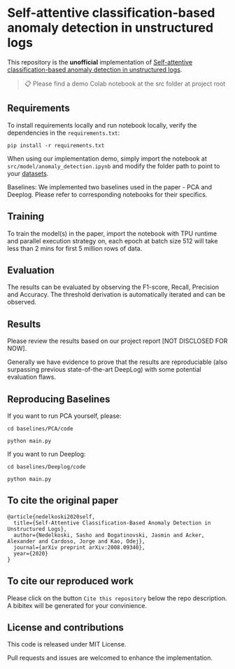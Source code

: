 # Self-attentive classification-based anomaly detection in unstructured logs

This repository is the **unofficial** implementation of [Self-attentive classification-based anomaly detection in unstructured logs](https://ieeexplore.ieee.org/stamp/stamp.jsp?arnumber=9338283&casa_token=aXQCQgTo9YYAAAAA:NJJhyLJgWfkeAjPCkMFAJYWmXyqLUk10u4RtYzT6HYVx0M-YZyq5nUU3BwyQt-GBgyTI51WYfGc&tag=1). 

>📋  Please find a demo Colab notebook at the src folder at project root

## Requirements

To install requirements locally and run notebook locally, verify the dependencies in the `requirements.txt`:

```setup
pip install -r requirements.txt
```

When using our implementation demo, simply import the notebook at `src/model/anomaly_detection.ipynb` and modify the folder path to point to your [datasets](https://www.usenix.org/cfdr-data).

Baselines: We implemented two baselines used in the paper - PCA and Deeplog. Please refer to corresponding notebooks for their specifics.
 
## Training

To train the model(s) in the paper, import the notebook with TPU runtime and parallel execution strategy on, each epoch at batch size 512 will take less than 2 mins for first 5 million rows of data.

## Evaluation

The results can be evaluated by observing the F1-score, Recall, Precision and Accuracy. The threshold derivation is automatically iterated and can be observed.

## Results

Please review the results based on our project report [NOT DISCLOSED FOR NOW]. 

Generally we have evidence to prove that the results are reproduciable (also surpassing previous state-of-the-art DeepLog) with some potential evaluation flaws.

## Reproducing Baselines

If you want to run PCA yourself, please: 

```cd baselines/PCA/code```

```python main.py```


If you want to run Deeplog: 

```cd baselines/Deeplog/code```

```python main.py```


## To cite the original paper

<pre><code>@article{nedelkoski2020self,
  title={Self-Attentive Classification-Based Anomaly Detection in Unstructured Logs},
  author={Nedelkoski, Sasho and Bogatinovski, Jasmin and Acker, Alexander and Cardoso, Jorge and Kao, Odej},
  journal={arXiv preprint arXiv:2008.09340},
  year={2020}
}
</code></pre>

## To cite our reproduced work
Please click on the button `Cite this repository` below the repo description. A bibitex will be generated for your convinience.

## License and contributions
This code is released under MIT License.

Pull requests and issues are welcomed to enhance the implementation.

